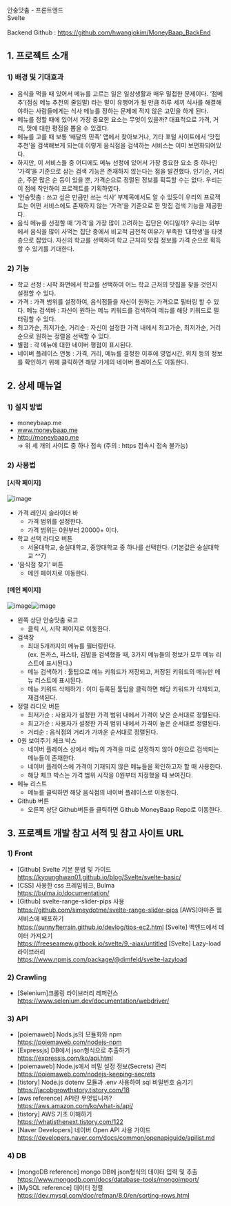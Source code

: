 안숭맛춤 - 프론트엔드 <br>
Svelte
<br><br>
Backend Github : https://github.com/hwangjokim/MoneyBaap_BackEnd
## 1. 프로젝트 소개
### 1) 배경 및 기대효과
* 음식을 먹을 때 있어서 메뉴를 고르는 일은 일상생활과 매우 밀접한 문제이다. ‘점메추’(점심 메뉴 추천의 줄임말) 라는 말이 유행어가 될 만큼 하루 세끼 식사를 해결해야하는 사람들에게는 식사 메뉴를 정하는 문제에 적지 않은 고민을 하게 된다.
* 메뉴를 정할 때에 있어서 가장 중요한 요소는 무엇이 있을까? 대표적으로 가격, 거리, 맛에 대한 평점을 뽑을 수 있겠다.
* 메뉴를 고를 때 보통 ‘배달의 민족’ 앱에서 찾아보거나, 기타 포털 사이트에서 ‘맛집 추천’을 검색해보게 되는데 이렇게 음식점을 검색하는 서비스는 이미 보편화되어있다.
* 하지만, 이 서비스들 중 어디에도 메뉴 선정에 있어서 가장 중요한 요소 중 하나인 ‘가격’을 기준으로 삼는 검색 기능은 존재하지 않는다는 점을 발견했다. 인기순, 거리순, 주문 많은 순 등이 있을 뿐, 가격순으로 정렬된 정보를 획득할 수는 없다. 우리는 이 점에 착안하여 프로젝트를 기획하였다.
* ‘안숭맛춤 : 쓰고 싶은 만큼만 쓰는 식사’ 부제목에서도 알 수 있듯이 우리의 프로젝트는 어떤 서비스에도 존재하지 않는 ‘가격’을 기준으로 한 맛집 검색 기능을 제공한다.
* 음식 메뉴를 선정할 때 ‘가격’을 가장 많이 고려하는 집단은 어디일까? 우리는 외부에서 음식을 많이 사먹는 집단 중에서 비교적 금전적 여유가 부족한 ‘대학생’을 타겟층으로 잡았다. 자신의 학교를 선택하여 학교 근처의 맛집 정보를 가격 순으로 획득할 수 있기를 기대한다.
### 2) 기능
* 학교 선정 : 시작 화면에서 학교를 선택하여 어느 학교 근처의 맛집을 찾을 것인지 설정할 수 있다.
* 가격 : 가격 범위를 설정하여, 음식점들을 자신이 원하는 가격으로 필터링 할 수 있다.
메뉴 검색바 : 자신이 원하는 메뉴 키워드를 검색하여 메뉴를 해당 키워드로 필터링할 수 있다.
* 최고가순, 최저가순, 거리순 : 자신이 설정한 가격 내에서 최고가순, 최저가순, 거리순으로 원하는 정렬을 선택할 수 있다.
* 별점 : 각 메뉴에 대한 네이버 평점이 표시된다.
* 네이버 플레이스 연동 : 가격, 거리, 메뉴를 결정한 이후에 영업시간, 위치 등의 정보를 확인하기 위헤 클릭하면 해당 가게의 네이버 플레이스도 이동한다.
## 2. 상세 매뉴얼
### 1) 설치 방법
* moneybaap.me
* www.moneybaap.me
* http://moneybaap.me </br>
-> 위 세 개의 사이트 중 하나 접속 (주의 : https 접속시 접속 불가능)
### 2) 사용법
#### [시작 페이지]
![image](https://user-images.githubusercontent.com/83453646/205599542-2c663319-61d1-48aa-9945-6118492329a3.png)
* 가격 레인지 슬라이더 바
  - 가격 범위를 설정한다.
  - 가격 범위는 0원부터 20000+ 이다.
* 학교 선택 라디오 버튼
  - 서울대학교, 숭실대학교, 중앙대학교 중 하나를 선택한다. (기본값은 숭실대학교 ^^7)
* '음식점 찾기' 버튼
  - 메인 페이지로 이동한다.
#### [메인 페이지]
![image](https://user-images.githubusercontent.com/83453646/205599847-84d740da-7b28-4fd9-8e41-7fac3751cde8.png)![image](https://user-images.githubusercontent.com/83453646/205606112-fe2ad81a-aa3d-4da7-bbed-47b9a74949c9.png)
* 왼쪽 상단 안숭맛춤 로고
  - 클릭 시, 시작 페이지로 이동한다.
* 검색창
  - 최대 5개까지의 메뉴를 필터링한다.</br>
    (ex. 돈까스, 파스타, 김밥을 검색했을 때, 3가지 메뉴들의 정보가 모두 메뉴 리스트에 표시된다.)
  - 메뉴 검색하기 : 툴팁으로 메뉴 키워드가 저장되고, 저장된 키워드의 메뉴만 메뉴 리스트에 표시된다.
  - 메뉴 키워드 삭제하기 : 이미 등록된 툴팁을 클릭하면 해당 키워드가 삭제되고, 재검색된다.
* 정렬 라디오 버튼
  - 최저가순 : 사용자가 설정한 가격 범위 내에서 가격이 낮은 순서대로 정렬된다.
  - 최고가순 : 사용자가 설정한 가격 범위 내에서 가격이 높은 순서대로 정렬된다.
  - 거리순 : 음식점의 거리가 가까운 순서대로 정렬된다.
* 0원 보여주기 체크 박스
  - 네이버 플레이스 상에서 메뉴의 가격을 따로 설정하지 않아 0원으로 검색되는 메뉴들이 존재한다.
  - 네이버 플레이스에 가격이 기재되지 않은 메뉴들을 확인하고자 할 때 사용한다.
  - 해당 체크 박스는 가격 범위 시작을 0원부터 지정했을 때 보여진다.
* 메뉴 리스트
  - 메뉴를 클릭하면 해당 음식점의 네이버 플레이스로 이동한다.
* Github 버튼
  - 오른쪽 상단 Github버튼을 클릭하면 Github MoneyBaap Repo로 이동한다.
## 3. 프로젝트 개발 참고 서적 및 참고 사이트 URL
### 1) Front
* [Github] Svelte 기본 문법 및 가이드 </br>
https://kyounghwan01.github.io/blog/Svelte/svelte-basic/
* [CSS] 사용한 css 프레임워크, Bulma </br>
https://bulma.io/documentation/
* [Github] svelte-range-slider-pips 사용 </br>
https://github.com/simeydotme/svelte-range-slider-pips
[AWS]아마존 웹 서비스에 배포하기 </br>
https://sunnyfterrain.github.io/devlog/tips-ec2.html
[Svelte] 백엔드에서 데이터 가져오기 </br>
https://freeseamew.gitbook.io/svelte/9.-ajax/untitled
[Svelte] Lazy-load 라이브러리 </br>
https://www.npmjs.com/package/@dimfeld/svelte-lazyload
### 2) Crawling
* [Selenium]크롤링 라이브러리 레퍼런스 </br>
https://www.selenium.dev/documentation/webdriver/
### 3) API
* [poiemaweb] Nods.js의 모듈화와 npm </br>
https://poiemaweb.com/nodejs-npm
* [Expressjs] DB에서 json형식으로 추출하기 </br>
https://expressjs.com/ko/api.html
* [poiemaweb] Node.js에서 비밀 설정 정보(Secrets) 관리 </br>
https://poiemaweb.com/nodejs-keeping-secrets
* [tistory] Node.js dotenv 모듈과 .env 사용하여 sql 비밀번호 숨기기 </br>
https://jacobgrowthstory.tistory.com/18
* [aws reference] API란 무엇입니까? </br>
https://aws.amazon.com/ko/what-is/api/
* [tistory] AWS 기초 이해하기 </br>
https://whatisthenext.tistory.com/122
* [Naver Developers] 네이버 Open API 사용 가이드 </br>
https://developers.naver.com/docs/common/openapiguide/apilist.md
### 4) DB
* [mongoDB reference] mongo DB에 json형식의 데이터 입력 및 추출 </br>
https://www.mongodb.com/docs/database-tools/mongoimport/
* [MySQL reference] 데이터 정렬 </br>
https://dev.mysql.com/doc/refman/8.0/en/sorting-rows.html
